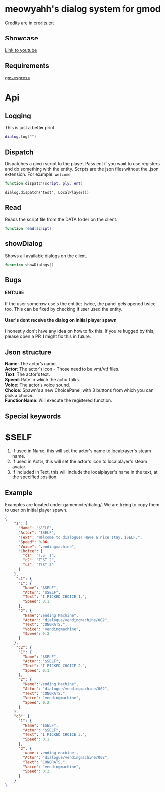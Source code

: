 # meowyahh's dialog system for gmod
Credits are in credits.txt

## Showcase
[Link to youtube](https://www.youtube.com/watch?v=sglHNx2Au5I)

## Requirements
[gm-express](https://github.com/CFC-Servers/gm_express)

# Api
## Logging
This is just a better print.
```lua
dialog.log("")
```

## Dispatch
Dispatches a given script to the player. Pass ent if you want to use registers and do something with the entity. Scripts are the json files without the .json extension. For example: ``welcome``
```lua
function dispatch(script, ply, ent)
```

```
dialog.dispatch("test", LocalPlayer())
```

## Read
Reads the script file from the DATA folder on the client.
```lua
function read(script)
```

## showDialog
Shows all available dialogs on the client.
```lua
function showDialogs()
```


## Bugs

#### ENT:USE 
If the user somehow use's the entities twice, the panel gets opened twice too. 
This can be fixed by checking if user used the entity.

#### User's dont receive the dialog on initial player spawn
I honestly don't have any idea on how to fix this. If you're bugged by this, please open a PR.
I might fix this in future.

## Json structure
**Name**: The actor's name.  
**Actor**: The actor's icon - Those need to be vmt/vtf files.  
**Text**: The actor's text.  
**Speed**: Rate in which the actor talks.  
**Voice**: The actor's voice sound.  
**Choice**: Spawn's a new ChoicePanel, with 3 buttons from which you can pick a choice.  
**FunctionName**: Will execute the registered function.  

## Special keywords

# $SELF
1. If used in Name, this will set the actor's name to localplayer's steam name.
2. If used in Actor, this will set the actor's icon to localplayer's steam avatar.
3. If included in Text, this will include the localplayer's name in the text, at the specified position.

## Example
Examples are located under gamemode/dialog/. 
We are trying to copy them to user on initial player spawn.  

```json
{
    "1": {
      "Name": "$SELF",
      "Actor": "$SELF",
      "Text": "Welcome to dialogue! Have a nice stay, $SELF.",
      "Speed": 0.06,
      "Voice": "vendingmachine",
      "Choice": {
        "c1": "TEST 1",
        "c2": "TEST 2",
        "c3": "TEST 3"
      }
    },
     "c1": {
      "1": {
        "Name": "$SELF",
        "Actor": "$SELF",
        "Text": "I PICKED CHOICE 1.",
        "Speed": 0.1
      },
      "2": {
        "Name":"Vending Machine",
        "Actor": "dialogue/vendingmachine/002",
        "Text": "CONGRATS.",
        "Voice": "vendingmachine",
        "Speed": 0.2
      }
    },
     "c2": {
      "1": {
        "Name": "$SELF",
        "Actor": "$SELF",
        "Text": "I PICKED CHOICE 2.",
        "Speed": 0.1
      },
      "2": {
        "Name":"Vending Machine",
        "Actor": "dialogue/vendingmachine/002",
        "Text": "CONGRATS.",
        "Voice": "vendingmachine",
        "Speed": 0.2
      }
    },
    "c3": {
      "1": {
        "Name": "$SELF",
        "Actor": "$SELF",
        "Text": "I PICKED CHOICE 3.",
        "Speed": 0.1
      },
      "2": {
        "Name":"Vending Machine",
        "Actor": "dialogue/vendingmachine/002",
        "Text": "CONGRATS.",
        "Voice": "vendingmachine",
        "Speed": 0.2
      }
    }
}
```
